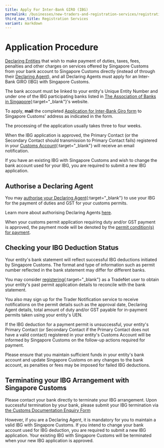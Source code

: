 ```yaml
---
title: Apply For Inter-Bank GIRO (IBG)
permalink: /businesses/new-traders-and-registration-services/registration-services/apply-for-inter-bank-giro/
third_nav_title: Registration Services
variant: markdown
---
```

# Application Procedure

[Declaring Entities](/businesses/new-traders-and-registration-services/registration-services/activate-customs-account)  that wish to make payment of duties, taxes, fees, penalties and other charges on services offered by Singapore Customs from your bank account to Singapore Customs directly (instead of through their  [Declaring Agent](/businesses/new-traders-and-registration-services/registration-services/apply-update-renew-terminate-declaring-agent-account-and-declarant)), and all Declaring Agents must apply for an Inter-Bank GIRO (IBG) with Singapore Customs.

The bank account must be linked to your entity's Unique Entity Number and under one of the IBG participating banks listed in  [The Association of Banks in Singapore](https://abs.org.sg/docs/library/swift_bic_codes.pdf){:target="_blank"}'s website.

To apply,  **mail**  the completed [Application for Inter-Bank Giro form](https://go.gov.sg/customs-ibg-app) to Singapore Customs' address as indicated in the form.

The processing of the application usually takes three to four weeks.

When the IBG application is approved, the Primary Contact (or the Secondary Contact should transmission to Primary Contact fails) registered in your  [Customs Account](https://www.tradenet.gov.sg/TN41EFORM/tds/sp/splogin.do?action=init_acct){:target="_blank"}
 will receive an email notification.

If you have an existing IBG with Singapore Customs and wish to change the bank account used for your IBG, you are required to submit a new IBG application.

## Authorise a Declaring Agent

You may  [authorise your Declaring Agent](https://www.tradenet.gov.sg/TN41EFORM/tdsui/authdeclaringagent/addanddelete.do?doAction=INITIALIZE&APPLICATION_ID=TXWP){:target="_blank"} to use your IBG for the payment of duties and GST for your customs permits.

Learn more about authorising Declaring Agents [here](/businesses/new-traders-and-registration-services/registration-services/authorise-a-declaring-agent).

When your customs permit application requiring duty and/or GST payment is approved, the payment mode will be denoted by the  [permit condition(s) for payment](/businesses/importing-goods/import-procedures/).

## Checking your IBG Deduction Status

Your entity's bank statement will reflect successful IBG deductions initiated by Singapore Customs. The format and type of information such as permit number reflected in the bank statement may differ for different banks.

You may consider  [registering](https://www.tradenet.gov.sg/tradenet/login.portal){:target="_blank"} as a TradeNet user to obtain your entity's past permit application details to reconcile with the bank statement.  

You also may sign up for the Trader Notification service to receive notifications on the permit details such as the approval date, Declaring Agent details, total amount of duty and/or GST payable for in-payment permits taken using your entity's UEN.

If the IBG deduction for a payment permit is unsuccessful, your entity's Primary Contact (or Secondary Contact if the Primary Contact does not have a valid contact) registered in your entity's Customs Account will be informed by Singapore Customs on the follow-up actions required for payment.

Please ensure that you maintain sufficient funds in your entity's bank account and update Singapore Customs on any changes to the bank account, as penalties or fees may be imposed for failed IBG deductions.


## Terminating your IBG Arrangement with Singapore Customs

Please contact your bank directly to terminate your IBG arrangement. Upon successful termination by your bank, please submit your IBG termination via [the Customs Documentation Enquiry Form](https://go.gov.sg/customs-doc)

However, if you are a Declaring Agent, it is mandatory for you to maintain a valid IBG with Singapore Customs. If you intend to change your bank account used for IBG deduction, you are required to submit a new IBG application. Your existing IBG with Singapore Customs will be terminated when your new IBG application is approved.